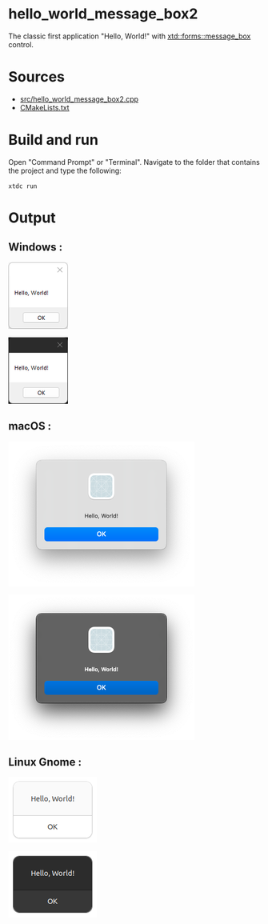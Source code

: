 # hello_world_message_box2

The classic first application "Hello, World!" with  [xtd::forms::message_box](https://codedocs.xyz/gammasoft71/xtd/classxtd_1_1forms_1_1message__box.html) control.

# Sources

* [src/hello_world_message_box2.cpp](src/hello_world_message_box2.cpp)
* [CMakeLists.txt](CMakeLists.txt)

# Build and run

Open "Command Prompt" or "Terminal". Navigate to the folder that contains the project and type the following:

```shell
xtdc run
```

# Output

## Windows :

![Screenshot](../../../../docs/pictures/examples/hello_world_message_box2_w.png)

![Screenshot](../../../../docs/pictures/examples/hello_world_message_box2_wd.png)

## macOS :

![Screenshot](../../../../docs/pictures/examples/hello_world_message_box2_m.png)

![Screenshot](../../../../docs/pictures/examples/hello_world_message_box2_md.png)

## Linux Gnome :

![Screenshot](../../../../docs/pictures/examples/hello_world_message_box2_g.png)

![Screenshot](../../../../docs/pictures/examples/hello_world_message_box2_gd.png)
